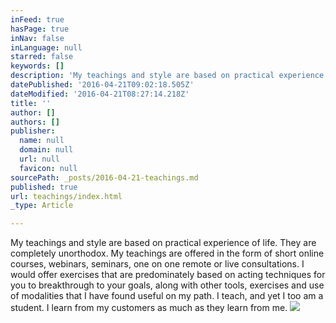 ```yaml
---
inFeed: true
hasPage: true
inNav: false
inLanguage: null
starred: false
keywords: []
description: 'My teachings and style are based on practical experience of life. They are completely unorthodox. My teachings are offered in the form of short online courses, webinars, seminars, one on one remote or live consultations. I would offer exercises that are predominately based on acting techniques for you to breakthrough to your goals, along with other tools, exercises and use of modalities that I have found useful on my path. I teach, and yet I too am a student. I learn from my customers as much as they learn from me.'
datePublished: '2016-04-21T09:02:18.505Z'
dateModified: '2016-04-21T08:27:14.218Z'
title: ''
author: []
authors: []
publisher:
  name: null
  domain: null
  url: null
  favicon: null
sourcePath: _posts/2016-04-21-teachings.md
published: true
url: teachings/index.html
_type: Article

---
```

My teachings and style are based on practical experience of life. They are completely unorthodox. My teachings are offered in the form of short online courses, webinars, seminars, one on one remote or live consultations. I would offer exercises that are predominately based on acting techniques for you to breakthrough to your goals, along with other tools, exercises and use of modalities that I have found useful on my path. I teach, and yet I too am a student. I learn from my customers as much as they learn from me.
![](https://the-grid-user-content.s3-us-west-2.amazonaws.com/5af432a4-71f6-4300-8379-d554ed7c33da.jpg)